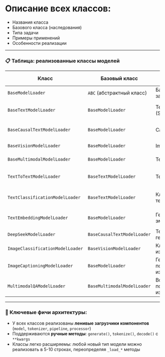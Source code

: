 # Описание всех классов:

- Названия класса
- Базового класса (наследования)
- Типа задачи
- Примеры применений
- Особенности реализации

---

### 📋 Таблица: реализованные классы моделей

| Класс                              | Базовый класс                    | Тип задачи                        | Примеры моделей                                    | Особенности/назначение                                                 |
|-----------------------------------|----------------------------------|----------------------------------|---------------------------------------------------|------------------------------------------------------------------------|
| `BaseModelLoader`                 | `ABC` (абстрактный класс)        | Базовый загрузчик                | –                                                 | Общий интерфейс: модель, токенизатор, pipeline, processor             |
| `BaseTextModelLoader`            | `BaseModelLoader`                | Text-to-text (Seq2Seq)           | T5, FLAN, BART                                     | Использует `AutoModelForSeq2SeqLM`, `text2text-generation` pipeline   |
| `BaseCausalTextModelLoader`      | `BaseModelLoader`                | Causal LM                        | GPT, LLaMA, DeepSeek                              | Использует `AutoModelForCausalLM`, ручной `.generate()`               |
| `BaseVisionModelLoader`          | `BaseModelLoader`                | Image input                      | ViT, ResNet                                        | Использует `AutoProcessor`, `AutoModelForImageClassification`         |
| `BaseMultimodalModelLoader`      | `BaseModelLoader`                | Text + Image                     | BLIP, Flamingo                                     | Обрабатывает несколько входов: текст + изображение                    |
| `TextToTextModelLoader`          | `BaseTextModelLoader`            | Текст → Текст                    | `google/flan-t5-small`                            | Seq2Seq генерация текста, удобно для перевода, перефразирования       |
| `TextClassificationModelLoader`  | `BaseTextModelLoader`            | Классификация текста             | `distilbert-base-uncased-finetuned-sst-2-english` | Возвращает логиты + метки; метод `predict_label()`                    |
| `TextEmbeddingModelLoader`       | `BaseModelLoader`                | Генерация эмбеддингов            | `sentence-transformers`, `e5`, `MiniLM`           | Поддерживает pooling (`cls`, `mean`, `max`, `attention`) и `similarity()` |
| `DeepSeekModelLoader`            | `BaseCausalTextModelLoader`      | Текстовая генерация              | `deepseek-llm-r1-distill-qwen-1.5b`               | Компактная causal LM; генерация с параметрами                         |
| `ImageClassificationModelLoader`| `BaseVisionModelLoader`          | Классификация изображений        | `google/vit-base-patch16-224`                     | Возвращает top-k классы; метод `predict_label()`                      |
| `ImageCaptioningModelLoader`     | `BaseModelLoader`                | Генерация подписи к изображению  | `vit-gpt2`, `BLIP`, `GIT`                         | Использует `VisionEncoderDecoderModel`, `.generate()`                 |
| `MultimodalQAModelLoader`        | `BaseMultimodalModelLoader`      | Вопрос-ответ по изображению      | `Salesforce/blip2-flan-t5-xl`                     | Принимает изображение + текст и генерирует текст                      |

---

### 📌 Ключевые фичи архитектуры:

- У всех классов реализованы **ленивые загрузчики компонентов** (`model`, `tokenizer`, `pipeline`, `processor`)
- Поддерживаются **ручные методы**: `generate()`, `tokenize()`, `decode()` с `**kwargs`
- Классы легко расширяемы: любой новый тип модели можно реализовать в 5-10 строках, переопределяя `_load_*` методы

